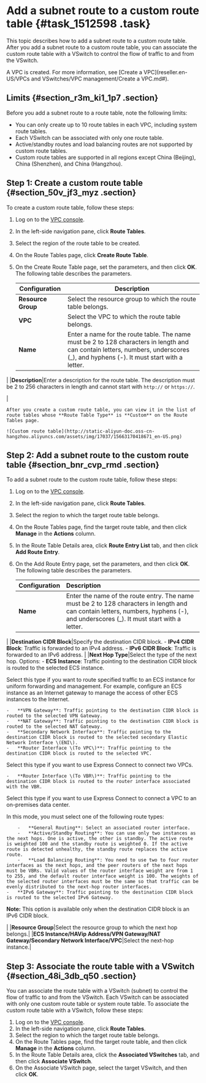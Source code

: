 # Add a subnet route to a custom route table {#task_1512598 .task}

This topic describes how to add a subnet route to a custom route table. After you add a subnet route to a custom route table, you can associate the custom route table with a VSwitch to control the flow of traffic to and from the VSwitch.

A VPC is created. For more information, see [Create a VPC](reseller.en-US/VPCs and VSwitches/VPC management/Create a VPC.md#).

## Limits {#section_r3m_ki1_1p7 .section}

Before you add a subnet route to a route table, note the following limits:

-   You can only create up to 10 route tables in each VPC, including system route tables.
-   Each VSwitch can be associated with only one route table.
-   Active/standby routes and load balancing routes are not supported by custom route tables.
-   Custom route tables are supported in all regions except China \(Beijing\), China \(Shenzhen\), and China \(Hangzhou\).

## Step 1: Create a custom route table {#section_50v_jf3_myz .section}

To create a custom route table, follow these steps:

1.  Log on to the [VPC console](https://partners-intl.console.aliyun.com/#/vpc).
2.  In the left-side navigation pane, click **Route Tables**.
3.  Select the region of the route table to be created.
4.  On the Route Tables page, click **Create Route Table**.
5.  On the Create Route Table page, set the parameters, and then click **OK**. The following table describes the parameters. 

    |Configuration|Description|
    |-------------|-----------|
    |**Resource Group**|Select the resource group to which the route table belongs.|
    |**VPC**|Select the VPC to which the route table belongs.|
    |**Name**|Enter a name for the route table. The name must be 2 to 128 characters in length and can contain letters, numbers, underscores \(\_\), and hyphens \(-\). It must start with a letter.

 |
    |**Description**|Enter a description for the route table. The description must be 2 to 256 characters in length and cannot start with `http://` or `https://`.

 |

    After you create a custom route table, you can view it in the list of route tables whose **Route Table Type** is **Custom** on the Route Tables page.

    ![Custom route table](http://static-aliyun-doc.oss-cn-hangzhou.aliyuncs.com/assets/img/17037/15663170418671_en-US.png)


## Step 2: Add a subnet route to the custom route table {#section_bnr_cvp_rmd .section}

To add a subnet route to the custom route table, follow these steps:

1.  Log on to the [VPC console](https://partners-intl.console.aliyun.com/#/vpc).
2.  In the left-side navigation pane, click **Route Tables**.
3.  Select the region to which the target route table belongs.
4.  On the Route Tables page, find the target route table, and then click **Manage** in the **Actions** column.
5.  In the Route Table Details area, click **Route Entry List** tab, and then click **Add Route Entry**.
6.  On the Add Route Entry page, set the parameters, and then click **OK**. The following table describes the parameters. 

    |Configuration|Description|
    |:------------|:----------|
    |**Name**|Enter the name of the route entry. The name must be 2 to 128 characters in length and can contain letters, numbers, hyphens \(-\), and underscores \(\_\). It must start with a letter.

 |
    |**Destination CIDR Block**|Specify the destination CIDR block.     -   **IPv4 CIDR Block**: Traffic is forwarded to an IPv4 address.
    -   **IPv6 CIDR Block**: Traffic is forwarded to an IPv6 address.
 |
    |**Next Hop Type**|Select the type of the next hop. Options:     -   **ECS Instance**: Traffic pointing to the destination CIDR block is routed to the selected ECS instance.

Select this type if you want to route specified traffic to an ECS instance for uniform forwarding and management. For example, configure an ECS instance as an Internet gateway to manage the access of other ECS instances to the Internet.

    -   **VPN Gateway**: Traffic pointing to the destination CIDR block is routed to the selected VPN Gateway.
    -   **NAT Gateway**: Traffic pointing to the destination CIDR block is routed to the selected NAT Gateway.
    -   **Secondary Network Interface**: Traffic pointing to the destination CIDR block is routed to the selected secondary Elastic Network Interface \(ENI\).
    -   **Router Interface \(To VPC\)**: Traffic pointing to the destination CIDR block is routed to the selected VPC.

Select this type if you want to use Express Connect to connect two VPCs.

    -   **Router Interface \(To VBR\)**: Traffic pointing to the destination CIDR block is routed to the router interface associated with the VBR.

Select this type if you want to use Express Connect to connect a VPC to an on-premises data center.

In this mode, you must select one of the following route types:

        -   **General Routing**: Select an associated router interface.
        -   **Active/Standby Routing**: You can use only two instances as the next hops. One is active, the other is standby. The active route is weighted 100 and the standby route is weighted 0. If the active route is detected unhealthy, the standby route replaces the active route.
        -   **Load Balancing Routing**: You need to use two to four router interfaces as the next hops, and the peer routers of the next hops must be VBRs. Valid values of the router interface weight are from 1 to 255, and the default router interface weight is 100. The weights of the selected router interfaces must be the same so that traffic can be evenly distributed to the next-hop router interfaces.
    -   **IPv6 Gateway**: Traffic pointing to the destination CIDR block is routed to the selected IPv6 Gateway.

**Note:** This option is available only when the destination CIDR block is an IPv6 CIDR block.

 |
    |**Resource Group**|Select the resource group to which the next hop belongs.|
    |**ECS Instance/HAVip Address/VPN Gateway/NAT Gateway/Secondary Network Interface/VPC**|Select the next-hop instance.|


## Step 3: Associate the route table with a VSwitch {#section_48i_3db_q50 .section}

You can associate the route table with a VSwitch \(subnet\) to control the flow of traffic to and from the VSwitch. Each VSwitch can be associated with only one custom route table or system route table. To associate the custom route table with a VSwitch, follow these steps:

1.  Log on to the [VPC console](https://partners-intl.console.aliyun.com/#/vpc).
2.  In the left-side navigation pane, click **Route Tables**.
3.  Select the region to which the target route table belongs.
4.  On the Route Tables page, find the target route table, and then click **Manage** in the **Actions** column.
5.  In the Route Table Details area, click the **Associated VSwitches** tab, and then click **Associate VSwitch**.
6.  On the Associate VSwitch page, select the target VSwitch, and then click **OK**.

